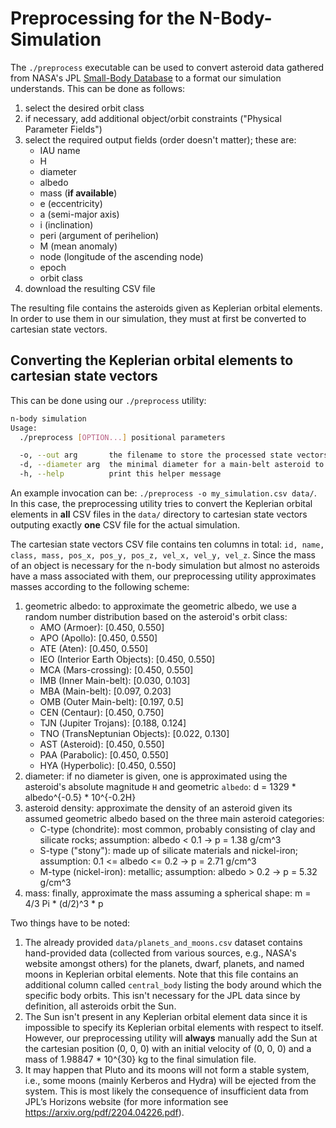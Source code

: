 # Preprocessing for the N-Body-Simulation

The `./preprocess` executable can be used to convert asteroid data gathered from NASA's JPL [Small-Body Database](https://ssd.jpl.nasa.gov/tools/sbdb_query.html) to a format our simulation understands.
This can be done as follows:
1. select the desired orbit class
2. if necessary, add additional object/orbit constraints ("Physical Parameter Fields")
3. select the required output fields (order doesn't matter); these are:
    - IAU name
    - H
    - diameter
    - albedo
    - mass (**if available**)
    - e (eccentricity)
    - a (semi-major axis)
    - i (inclination)
    - peri (argument of perihelion)
    - M (mean anomaly)
    - node (longitude of the ascending node)
    - epoch
    - orbit class
4. download the resulting CSV file

The resulting file contains the asteroids given as Keplerian orbital elements. 
In order to use them in our simulation, they must at first be converted to cartesian state vectors.

## Converting the Keplerian orbital elements to cartesian state vectors

This can be done using our `./preprocess` utility:

```bash
n-body simulation
Usage:
  ./preprocess [OPTION...] positional parameters

  -o, --out arg       the filename to store the processed state vectors (default: state_vectors.csv)
  -d, --diameter arg  the minimal diameter for a main-belt asteroid to be used (in m) (default: 0.0)
  -h, --help          print this helper message
```

An example invocation can be: `./preprocess -o my_simulation.csv data/`.
In this case, the preprocessing utility tries to convert the Keplerian orbital elements in **all** CSV files in the `data/` directory to cartesian state vectors outputing exactly **one** CSV file for the actual simulation.

The cartesian state vectors CSV file contains ten columns in total: `id, name, class, mass, pos_x, pos_y, pos_z, vel_x, vel_y, vel_z`.
Since the mass of an object is necessary for the n-body simulation but almost no asteroids have a mass associated with them, 
our preprocessing utility approximates masses according to the following scheme:

1. geometric albedo: to approximate the geometric albedo, we use a random number distribution based on the asteroid's orbit class:
   - AMO (Armoer): [0.450, 0.550]
   - APO (Apollo): [0.450, 0.550]
   - ATE (Aten): [0.450, 0.550]
   - IEO (Interior Earth Objects): [0.450, 0.550]
   - MCA (Mars-crossing): [0.450, 0.550]
   - IMB (Inner Main-belt): [0.030, 0.103]
   - MBA (Main-belt): [0.097, 0.203]
   - OMB (Outer Main-belt): [0.197, 0.5]
   - CEN (Centaur): [0.450, 0.750]
   - TJN (Jupiter Trojans): [0.188, 0.124]
   - TNO (TransNeptunian Objects): [0.022, 0.130]
   - AST (Asteroid): [0.450, 0.550]
   - PAA (Parabolic): [0.450, 0.550]
   - HYA (Hyperbolic): [0.450, 0.550]
2. diameter: if no diameter is given, one is approximated using the asteroid's absolute magnitude `H` and geometric `albedo`: d = 1329 * albedo^{-0.5} * 10^{-0.2H}
3. asteroid density: approximate the density of an asteroid given its assumed geometric albedo based on the three main asteroid categories:
   - C-type (chondrite): most common, probably consisting of clay and silicate rocks; assumption: albedo < 0.1 -> p = 1.38 g/cm^3
   - S-type ("stony"): made up of silicate materials and nickel-iron; assumption: 0.1 <= albedo <= 0.2 -> p = 2.71 g/cm^3
   - M-type (nickel-iron): metallic; assumption: albedo > 0.2 -> p = 5.32 g/cm^3
4. mass: finally, approximate the mass assuming a spherical shape: m = 4/3 Pi * (d/2)^3 * p

Two things have to be noted:
1. The already provided `data/planets_and_moons.csv` dataset contains hand-provided data (collected from various sources, e.g., NASA's website amongst others) for the planets, dwarf, planets, and named moons in Keplerian orbital elements.
   Note that this file contains an additional column called `central_body` listing the body around which the specific body orbits. This isn't necessary for the JPL data
   since by definition, all asteroids orbit the Sun.
2. The Sun isn't present in any Keplerian orbital element data since it is impossible to specify its Keplerian orbital elements with respect to itself. 
   However, our preprocessing utility will **always** manually add the Sun at the cartesian position (0, 0, 0) with an initial velocity of (0, 0, 0) and a mass of 1.98847 * 10^{30} kg to the final simulation file.
3. It may happen that Pluto and its moons will not form a stable system, i.e., some moons (mainly Kerberos and Hydra) will be ejected from the system. This is most likely
   the consequence of insufficient data from JPL’s Horizons website (for more information see https://arxiv.org/pdf/2204.04226.pdf).
